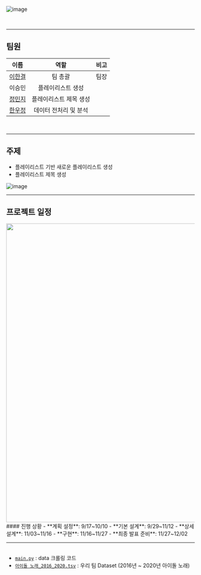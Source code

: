 ![image](https://user-images.githubusercontent.com/45448731/100836430-a14e0500-34b2-11eb-915f-1a19cbf82169.png)

<br>

---
## 팀원 
이름|역할|비고 
:---:|:---:|:---:
[이한결](https://github.com/gyeoldere)|팀 총괄|팀장
이승민|플레이리스트 생성|
[정민지](https://github.com/minji-o-j)|플레이리스트 제목 생성|
[한우정](https://github.com/dnwjddl)|데이터 전처리 및 분석|
<br>

---
## 주제
- 플레이리스트 기반 새로운 플레이리스트 생성
- 플레이리스트 제목 생성  

![image](https://user-images.githubusercontent.com/45448731/96713427-88463480-13db-11eb-9f64-14eeeeabc5ab.png)
<br>

---
## 프로젝트 일정
<img src="https://user-images.githubusercontent.com/45448731/100837059-cf801480-34b3-11eb-8021-3e142db708e8.png" width="800px"/>
#### 진행 상황
- **계획 설정**: 9/17~10/10
- **기본 설계**: 9/29~11/12
- **상세 설계**: 11/03~11/16
- **구현**: 11/16~11/27
- **최종 발표 준비**: 11/27~12/02
<br>

---
## 
- [`main.py`](https://github.com/gyeoldere/MuTube/blob/master/main.py) : data 크롤링 코드   
- [`아이돌 노래_2016_2020.tsv`](https://github.com/gyeoldere/MuTube/blob/master/%EC%95%84%EC%9D%B4%EB%8F%8C%20%EB%85%B8%EB%9E%98_2016_2020.tsv) : 우리 팀 Dataset (2016년 ~ 2020년 아이돌 노래)

